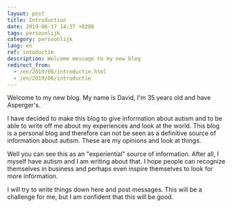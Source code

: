 ```yaml
---
layout: post
title: Introduction
date: 2019-06-17 14:37 +0200
tags: persoonlijk
category: persoonlijk
lang: en
ref: intoductie
description: Welcome message to my new blog
redirect_from: 
  - /en/2019/06/introductie.html
  - /en/2019/06/introductie
---
```

Welcome to my new blog. My name is David, I'm 35 years old and have Asperger's.

I have decided to make this blog to give information about autism and to be able to write off me about my experiences and look at the world. This blog is a personal blog and therefore can not be seen as a definitive source of information about autism. These are my opinions and look at things.

Well you can see this as an "experiential" source of information. After all, I myself have autism and I am writing about that. I hope people can recognize themselves in business and perhaps even inspire themselves to look for more information.

I will try to write things down here and post messages. This will be a challenge for me, but I am confident that this will be good.
